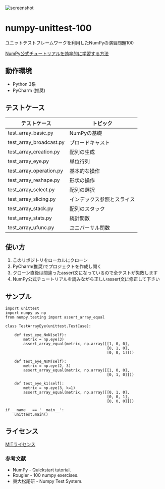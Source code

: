 ![screenshot](https://user-images.githubusercontent.com/7298626/46781172-52393900-cd5b-11e8-8c5e-c9689cf30027.png)

# numpy-unittest-100
ユニットテストフレームワークを利用したNumPyの演習問題100



[NumPy公式チュートリアルを効率的に学習する方法](https://note.mu/fookiemonster/n/n7ce86785271f)

## 動作環境
* Python 3系
* PyCharm (推奨)

## テストケース
| テストケース | トピック |
----|---- 
| test_array_basic.py | NumPyの基礎 |
| test_array_broadcast.py | ブロードキャスト |
| test_array_creation.py | 配列の生成 |
| test_array_eye.py | 単位行列 |
| test_array_operation.py | 基本的な操作 |
| test_array_reshape.py | 形状の操作 |
| test_array_select.py | 配列の選択 |
| test_array_slicing.py | インデックス参照とスライス |
| test_array_stack.py | 配列のスタック |
| test_array_stats.py | 統計関数 |
| test_array_ufunc.py | ユニバーサル関数 |

## 使い方
1. このリポジトリをローカルにクローン
1. PyCharm(推奨)でプロジェクトを作成し開く
1. クローン直後は間違ったassert文になっているので全テストが失敗します
1. NumPy公式チュートリアルを読みながら正しいassert文に修正して下さい

## サンプル
~~~
import unittest
import numpy as np
from numpy.testing import assert_array_equal

class TestArrayEye(unittest.TestCase):

    def test_eye_NxN(self):
        metrix = np.eye(3)
        assert_array_equal(metrix, np.array([[1, 0, 0],
                                             [0, 1, 0],
                                             [0, 0, 1]]))

    def test_eye_NxM(self):
        metrix = np.eye(2, 3)
        assert_array_equal(metrix, np.array([[1, 0, 0],
                                             [0, 1, 0]]))
    
    def test_eye_k1(self):
        metrix = np.eye(3, k=1)
        assert_array_equal(metrix, np.array([[0, 1, 0],
                                             [0, 0, 1],
                                             [0, 0, 0]]))

if __name__ == '__main__':
    unittest.main()
~~~

## ライセンス
[MITライセンス](https://github.com/tcnksm/tool/blob/master/LICENCE)

### 参考文献
* NumPy - Quickstart tutorial.
* Rougier - 100 numpy exercises.
* 東大松尾研 - Numpy Test System.
